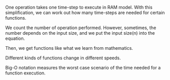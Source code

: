 One operation takes one time-step to execute in RAM model. With this simplification, we can work out how many time-steps are needed for certain functions. 

We count the number of operation performed. However, sometimes, the number depends on the input size, and we put the input size(n) into the equation. 

Then, we get functions like what we learn from mathematics.  

Different kinds of functions change in different speeds. 

Big-O notation measures the worst case scenario of the time needed for a function execution.